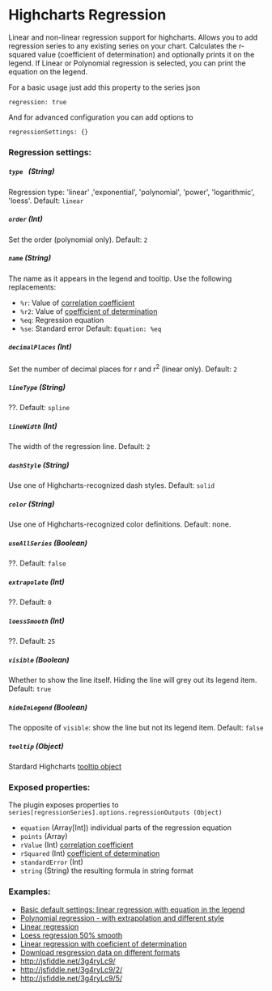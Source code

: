 Highcharts Regression
=====================

Linear and non-linear regression support for highcharts.
Allows you to add regression series to any existing series on your chart. 
Calculates the r-squared value (coefficient of determination) and optionally prints it on the legend.
If Linear or Polynomial regression is selected, you can print the equation on the legend.

For a basic usage just add this property to the series json

    regression: true

And for advanced configuration you can add options to 

    regressionSettings: {}
    
### Regression settings: 

##### `type ` (String)
Regression type: 'linear' ,'exponential', 'polynomial', 'power', 'logarithmic', 'loess'. Default: `linear`

##### `order` (Int)
Set the order (polynomial only). Default: `2`

##### `name` (String)
The name as it appears in the legend and tooltip. Use the following replacements:
* `%r`:  Value of [correlation coefficient][wiki-r]
* `%r2`: Value of [coefficient of determination][wiki-r2]
* `%eq`: Regression equation
* `%se`: Standard error
Default: `Equation: %eq`

##### `decimalPlaces` (Int)
Set the number of decimal places for r and r<sup>2</sup> (linear only). Default: `2`

##### `lineType` (String)
??. Default: `spline`

##### `lineWidth` (Int)
The width of the regression line. Default: `2`

##### `dashStyle` (String)
Use one of Highcharts-recognized dash styles. Default: `solid`

##### `color` (String)
Use one of Highcharts-recognized color definitions. Default: none.

##### `useAllSeries` (Boolean)
??. Default: `false`

##### `extrapolate` (Int)
??. Default: `0`

##### `loessSmooth` (Int)
??. Default: `25`

##### `visible` (Boolean)
Whether to show the line itself. Hiding the line will grey out its legend item. Default: `true`

##### `hideInLegend` (Boolean)
The opposite of `visible`: show the line but not its legend item. Default: `false`

##### `tooltip` (Object)
Stardard Highcharts [tooltip object](http://api.highcharts.com/highcharts/tooltip)

### Exposed properties:
The plugin exposes properties to `series[regressionSeries].options.regressionOutputs (Object)`
* `equation` (Array[Int]) individual parts of the regression equation
* `points` (Array)
* `rValue` (Int) [correlation coefficient][wiki-r]
* `rSquared` (Int) [coefficient of determination][wiki-r2]
* `standardError` (Int)
* `string` (String) the resulting formula in string format

###  Examples:
* [Basic default settings: linear regression with equation in the legend](http://jsfiddle.net/phpepe/q5jm4d7k/)
* [Polynomial regression - with extrapolation and different style](http://jsfiddle.net/phpepe/8457ctpj/)
* [Linear regression](http://jsfiddle.net/phpepe/3vruC/)
* [Loess regression 50% smooth](http://jsfiddle.net/phpepe/sMJv9/)
* [Linear regression with coeficient of determination](http://jsfiddle.net/phpepe/ofgpk5rp/)
* [Download resgression data on different formats](http://jsfiddle.net/gbsnpgdw/2/)
* http://jsfiddle.net/3g4ryLc9/
* http://jsfiddle.net/3g4ryLc9/2/
* http://jsfiddle.net/3g4ryLc9/5/



[wiki-r]: https://en.wikipedia.org/wiki/Correlation_coefficient
[wiki-r2]: https://en.wikipedia.org/wiki/Coefficient_of_determination
